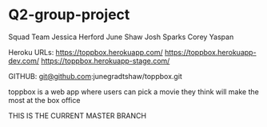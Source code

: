# Q2-group-project
Squad Team
Jessica Herford
June Shaw
Josh Sparks
Corey Yaspan

Heroku URLs:
https://toppbox.herokuapp.com/
https://toppbox.herokuapp-dev.com/
https://toppbox.herokuapp-stage.com/

GITHUB:
git@github.com:junegradtshaw/toppbox.git

toppbox is a web app where users can pick a movie they think will make the most at the box office

THIS IS THE CURRENT MASTER BRANCH
